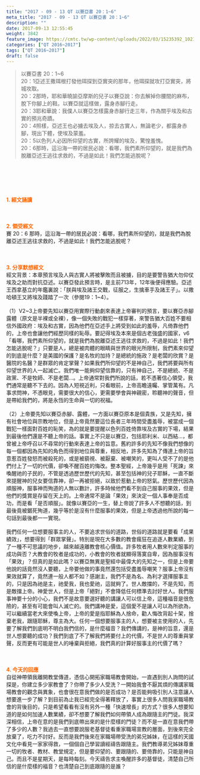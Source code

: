 ```yaml
---
title: "2017 - 09 - 13 QT 以賽亞書 20：1~6"
meta_title: "2017 - 09 - 13 QT 以賽亞書 20：1~6"
description: ""
date: 2017-09-13 12:55:45
weight: 3842
feature_image: https://cmtc.tw/wp-content/uploads/2022/03/15235392_10211799862337740_180693556567566654_o-1.webp
categories: ["QT 2016~2017"]
tags: ["QT 2016~2017"]
draft: false
---
```


<blockquote>以賽亞書 20：1~6<br />
20：1亞述王撒珥根打發他珥探到亞實突的那年，他珥探就攻打亞實突，將城攻取。<br />
20：2那時，耶和華曉諭亞摩斯的兒子以賽亞說：你去解掉你腰間的麻布，脫下你腳上的鞋。以賽亞就這樣做，露身赤腳行走。<br />
20：3耶和華說：我僕人以賽亞怎樣露身赤腳行走三年，作為關乎埃及和古實的預兆奇蹟。<br />
20：4照樣，亞述王也必擄去埃及人，掠去古實人，無論老少，都露身赤腳，現出下體，使埃及蒙羞。<br />
20：5以色列人必因所仰望的古實，所誇耀的埃及，驚惶羞愧。<br />
20：6那時，這沿海一帶的居民必說：看哪，我們素所仰望的，就是我們為脫離亞述王逃往求救的，不過是如此！我們怎能逃脫呢？</blockquote><br />
&nbsp;<br />
<br />
&nbsp;<br />
<br />
<span style="color: #ff6600;"><strong>1. </strong><strong>經文誦讀</strong></span><br />
<br />
<span style="color: #ff6600;"><strong> </strong></span><br />
<br />
<span style="color: #ff6600;"><strong>2. </strong><strong>領受經文<br />
</strong></span>賽 20：6 那時，這沿海一帶的居民必說：看哪，我們素所仰望的，就是我們為脫離亞述王逃往求救的，不過是如此！我們怎能逃脫呢？<br />
<br />
&nbsp;<br />
<br />
<span style="color: #ff6600;"><strong>3. 分享默想經文<br />
</strong></span>經文背景：本章預言埃及人與古實人將被擊敗而且被擄，目的是要警告猶大勿仰仗埃及之助而對抗亞述。以賽亞發此預言時，是主前713年，12年後便得應驗。亞述王西拿基立的年鑑裏說：「朕與埃及諸王交戰，征服之，生擒車手及諸王子」。以撒哈頓王又將埃及踐踏了一次（參閱19：1~4）。<br />
<br />
（1）V2~3上帝要先知以賽亞用實際行動劇來表達上帝審判的預言，要以賽亞赤腳露體（原文是半裸或全裸），像一個失敗的戰犯一樣穿著，來警告猶大百姓不要相信外國政府：埃及和古實，因為他們在亞述手上將受到如此的羞辱，凡倚靠他們的，上帝也會讓他們經歷同樣的恥辱。要記得埃及本來是個古老強盛的國家，v6「看哪，我們素所仰望的，就是我們為脫離亞述王逃往求救的，不過是如此！我們怎能逃脫呢？」只要是人，總是被肉體的眼睛與世界的眼光所限制，我們素來仰望的到底是什麼？是美國的保護？是名牧的加持？是總統的施政？是老闆的欣賞？是醫院的名醫？是群眾的肯定掌聲？如果我們所仰望的不是神自己，我們將要與所有仰望世界的人一起滅亡。我們唯一能夠仰望信靠的，只有神自己，不是總統、不是政黨、不是牧師、不是老闆…。上帝通常對我們所說的話，若不憑著信心領受，我們通常是聽不下去的。因為人短視近利，只看眼前，上帝高瞻遠矚、掌管萬有。凡事求問神，不憑眼見，需要很大的信心，更需要學會與神親密，聆聽神的聲音，但是帶給我們的，將是永恆的生命與一切的祝福。<br />
<br />
（2）上帝要先知以賽亞赤腳、露體，一方面以賽亞原本是個貴族，又是先知，擁有社會地位與宗教地位，但是上帝竟然要這位長者三年時間受盡羞辱，被當成一個戰犯一樣面對百姓的恥笑，為的就是要提醒以色列百姓倚靠埃及古實的下場，結果到最後他們還是不聽上帝的話。事實上不只是以賽亞，包括耶利米、以西結…，都曾被上帝呼召以不尋常的行動來表達上帝的旨意。舊約許多的先知不像我們想像的每一個都因為先知的角色而得到地位與尊重，相反地，許多先知為了傳達上帝的旨意惹百姓發怒而被殺死的，或是被藐視、被厭棄、被嘲笑的，更叫人受不了的是他們付上了一切的代價，卻喚不醒百姓的悔改。整本聖經，上帝幾乎是用「死諫」來喚醒祂的子民的，不管是透過歷世歷代的先知，甚至包括神的兒子耶穌，一直不斷來提醒神的兒女要信靠神，卻一再被拒絕，以致於惹動上帝的怒氣。歷世歷代因為順服神，服事神而殉道的人無以數計，許多時候他們看不到自己服事的果效，但是他們的獎賞是存留在天上的。上帝通常不是論「果效」來決定一個人事奉是否成功，而是看「是否順服」。就像以賽亞的一生，替上帝說了許多人不想聽的話，到最後竟被鋸死殉道，幾乎等於是沒有什麼服事的果效，但是上帝透過他所說的每一句話到最後都一一實現。<br />
<br />
我們任何一位想要服事主的人，不要追求世俗的道路，世俗的道路就是要看「成果績效」，想要得到「群眾掌聲」。特別是現在大多數的教會瘋狂在追逐人數業績，到了一種不可思議的地步，越來越遠離教會核心價值。許多牧者用人數來判定服事的成功與否？大教會的牧者是成功的，小教會的牧者就顯得落寞自卑，因為服事沒有「果效」？但真的是如此嗎？以賽亞無異是聖經中最偉大的先知之一，但是上帝要他說的話竟然沒人要聽，上帝要他做的事竟然還包括受盡羞辱嘲笑？服事上帝沒有果效就算了，竟然連一般人都不如？感謝主，我們不是為名、為利才選擇服事主的，只是因為祂是主，祂愛我，我也愛祂，這就夠了。世人敵擋的，不是先知，而是敵擋上帝。神愛世人，但是上帝「絕對」不會降低任何標準去討好世人。我們服事神要十分的小心，我們不是故意要選好聽的講讓人可以信上帝，這種福音是很危險的，甚至有可能會叫人滅亡的。我們講神是愛，這個愛不是讓人可以為所欲為，可以繼續當老大來使喚上帝，上帝的愛是指耶穌為人捨命，勸人悔改背起十架，捨棄老我，跟隨耶穌，尊主為大。任何一個想要服事主的人，想要被主使用的人，先要了解我們到底明不明白我們信的，是什麼福音？我們傳講的，是神的旨意，還是世人想要聽的成功？我們到底了不了解我們將要付上的代價，不是世人的尊重與掌聲，反而更有可能是世人的唾棄與拒絕，我們真的計算好服事主的代價了嗎？<br />
<br />
&nbsp;<br />
<br />
<span style="color: #ff6600;"><strong>4. 今天的回應<br />
</strong></span>自從神帶領我離開教堂傳道，憑信心開拓家職場教會開始，一直遇到別人詢問的試探是，你建立多少家教會了？你帶了多少人受洗？一開始我會不厭其煩的傳講家職場教會的觀念與異象，也會很在意我們做的是否成功？是否能夠吸引別人注意讓人想要進一步了解？到目前為止我已經完全得著釋放了，事實上很多人問我家職場教會的背後目的，只是希望看看有沒有另外一種「快速增長」的方式？很多人想要知道的是如何加速人數業績，卻不想要了解我們如何帶領人成為跟隨主的門徒。我深深相信，上帝在意的是我們到底帶出來的是什麼樣的門徒？而不是一直在意我們帶了多少的人數？我過去一直想要說服老基督徒看重家職場宣教的層面，到後來完全放棄了，吃力不討好。反而是我們後來在家職場帶受洗的弟兄姊妹，在這樣的天國文化中看見一家家得救，一個個自己學習讀經禱告跟隨主。我們教導弟兄姊妹尊重一切的牧者、教材、教堂規定，但是要仰望的、要跟隨的、要倚靠的，只能是神自己。而且不是星期天，是每時每刻。今天禱告求主喚醒許多的基督徒，清楚自己所信的是什麼樣的福音？也清楚自己到底跟隨的是誰？
        